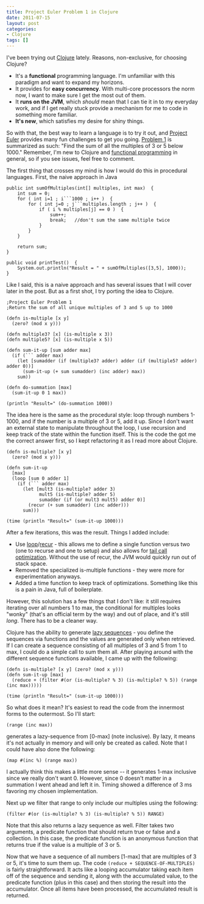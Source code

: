 ```yaml
---
title: Project Euler Problem 1 in Clojure
date: 2011-07-15
layout: post
categories:
- Clojure
tags: []
---
```


I've been trying out <a href="http://clojure.org" target="_blank">Clojure</a> lately. Reasons, non-exclusive, for choosing Clojure?

<ul>
<li>It's a <strong>functional</strong> programming language. I'm unfamiliar with this paradigm and want to expand my horizons.</li>
<li>It provides for <strong>easy concurrency</strong>. With multi-core processors the norm now, I want to make sure I get the most out of them.</li>
<li>It <strong>runs on the JVM</strong>, which <i>should</i> mean that I can tie it in to my everyday work, and if I get really stuck provide a mechanism for me to code in something more familiar.</li>
<li><strong>It's new</strong>, which satisfies my desire for shiny things.</li>
</ul>

So with that, the best way to learn a language is to try it out, and <a href="http://projecteuler.net/" target="_blank">Project Euler</a> provides many fun challenges to get you going. <a href="http://projecteuler.net/index.php?section=problems&id=1" target="_blank">Problem 1</a> is summarized as such: "Find the sum of all the multiples of 3 or 5 below 1000." Remember, I'm new to Clojure and <a href="http://en.wikipedia.org/wiki/Functional_programming" target="_blank">functional programming</a> in general, so if you see issues, feel free to comment.

The first thing that crosses my mind is how I would do this in procedural languages. First, the naive approach in Java

```
public int sumOfMultiples(int[] multiples, int max)  {
    int sum = 0;
    for ( int i=1 ; i```1000 ; i++ )  {
        for ( int j=0 ; j```multiples.length ; j++ )  {
            if ( i % multiples[j] == 0 )  {
                sum++;
                break;   //don't sum the same multiple twice
            }
        }
    }

    return sum;
}

public void printTest()  {
	System.out.println("Result = " + sumOfMultiples([3,5], 1000));
}
```

Like I said, this is a naive approach and has several issues that I will cover later in the post. But as a first shot, I try porting the idea to Clojure.

```
;Project Euler Problem 1
;Return the sum of all unique multiples of 3 and 5 up to 1000

(defn is-multiple [x y]
  (zero? (mod x y)))

(defn multiple3? [x] (is-multiple x 3))
(defn multiple5? [x] (is-multiple x 5))

(defn sum-it-up [sum adder max]
  (if (``` adder max)
	(let [sumadder (if (multiple3? adder) adder (if (multiple5? adder) adder 0))]
	  (sum-it-up (+ sum sumadder) (inc adder) max))
	sum))

(defn do-summation [max]
  (sum-it-up 0 1 max))

(println "Result=" (do-summation 1000))
```

The idea here is the same as the procedural style: loop through numbers 1-1000, and if the number is a multiple of 3 or 5, add it up. Since I don't want an external state to manipulate throughout the loop, I use recursion and keep track of the state within the function itself. This is the code the got me the correct answer first, so I kept refactoring it as I read more about Clojure.

```
(defn is-multiple? [x y]
  (zero? (mod x y)))

(defn sum-it-up
  [max]
  (loop [sum 0 adder 1]
	(if (``` adder max)
	  (let [mult3 (is-multiple? adder 3)
			mult5 (is-multiple? adder 5)
			sumadder (if (or mult3 mult5) adder 0)]
		(recur (+ sum sumadder) (inc adder)))
	  sum)))

(time (println "Result=" (sum-it-up 1000)))
```

After a few iterations, this was the result. Things I added include:

 * Use <a href="http://clojure.github.com/clojure/clojure.core-api.html#clojure.core/loop" target="_blank">loop</a>/<a href="http://clojure.org/special_forms#recur" target="_blank">recur</a> - this allows me to define a single function versus two (one to recurse and one to setup) and also allows for <a href="http://en.wikipedia.org/wiki/Tail_call" target="_blank">tail call optimization</a>. Without the use of recur, the JVM would quickly run out of stack space.</li>
 * Removed the specialized is-multiple functions - they were more for experimentation anyways.</li>
 * Added a time function to keep track of optimizations. Something like this is a pain in Java, full of boilerplate.</li>

However, this solution has a few things that I don't like: it still requires iterating over all numbers 1 to max, the conditional for multiples looks "wonky" (that's an official term by the way) and out of place, and it's still <i>long</i>. There has to be a cleaner way.

Clojure has the ability to generate <a href="http://clojure.org/sequences" target="_blank">lazy sequences</a> - you define the sequences via functions and the values are generated only when retrieved. If I can create a sequence consisting of all multiples of 3 and 5 from 1 to max, I could do a simple call to sum them all. After playing around with the different sequence functions available, I came up with the following:

```
(defn is-multiple? [x y] (zero? (mod x y)))
(defn sum-it-up [max]
  (reduce + (filter #(or (is-multiple? % 3) (is-multiple? % 5)) (range (inc max)))))

(time (println "Result=" (sum-it-up 1000)))
```

So what does it mean? It's easiest to read the code from the innermost forms to the outermost. So I'll start:

```(range (inc max))```

generates a lazy-sequence from [0-max] (note inclusive). By lazy, it means it's not actually in memory and will only be created as called. Note that I could have also done the following:

```(map #(inc %) (range max))```

I actually think this makes a little more sense -- it generates 1-max inclusive since we really don't want 0. However, since 0 doesn't matter in a summation I went ahead and left it in. Timing showed a difference of 3 ms favoring my chosen implementation.

Next up we filter that range to only include our multiples using the following:

```(filter #(or (is-multiple? % 3) (is-multiple? % 5)) RANGE)```

Note that this also returns a lazy sequence as well. Filter takes two arguments, a predicate function that should return true or false and a collection. In this case, the predicate function is an anonymous function that returns true if the value is a multiple of 3 or 5.

Now that we have a sequence of all numbers [1-max] that are multiples of 3 or 5, it's time to sum them up. The code
```(reduce + SEQUENCE-OF-MULTIPLES)``` is fairly straightforward. It acts like a looping accumulator taking each item off of the sequence and sending it, along with the accumulated value, to the predicate function (plus in this case) and then storing the result into the accumulator. Once all items have been processed, the accumulated result is returned.